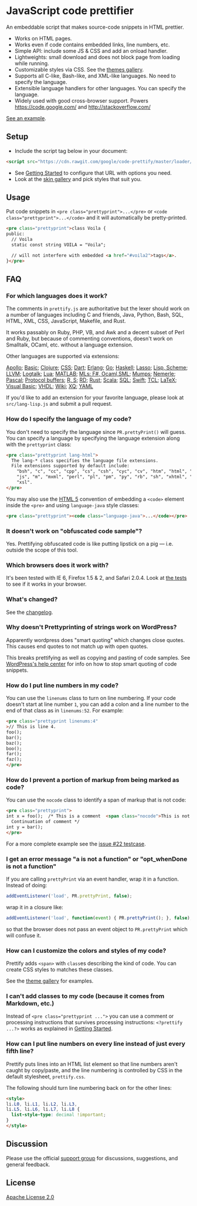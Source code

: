 # JavaScript code prettifier

An embeddable script that makes source-code snippets in HTML prettier.

- Works on HTML pages.
- Works even if code contains embedded links, line numbers, etc.
- Simple API: include some JS & CSS and add an onload handler.
- Lightweights: small download and does not block page from loading while
  running.
- Customizable styles via CSS. See the [themes gallery][1].
- Supports all C-like, Bash-like, and XML-like languages. No need to specify
  the language.
- Extensible language handlers for other languages. You can specify the
  language.
- Widely used with good cross-browser support. Powers https://code.google.com/
  and http://stackoverflow.com/

[See an example][2].

## Setup

- Include the script tag below in your document:

```HTML
<script src="https://cdn.rawgit.com/google/code-prettify/master/loader/run_prettify.js"></script>
```

- See [Getting Started](docs/getting_started.md) to configure that URL with
  options you need.
- Look at the [skin gallery][1] and pick styles that suit you.

## Usage

Put code snippets in `<pre class="prettyprint">...</pre>` or
`<code class="prettyprint">...</code>` and it will automatically be
pretty-printed.

```HTML
<pre class="prettyprint">class Voila {
public:
  // Voila
  static const string VOILA = "Voila";

  // will not interfere with embedded <a href="#voila2">tags</a>.
}</pre>
```

## FAQ

### For which languages does it work?

The comments in `prettify.js` are authoritative but the lexer should work on a
number of languages including C and friends, Java, Python, Bash, SQL, HTML,
XML, CSS, JavaScript, Makefile, and Rust.

It works passably on Ruby, PHP, VB, and Awk and a decent subset of Perl and
Ruby, but because of commenting conventions, doesn't work on Smalltalk, OCaml,
etc. without a language extension.

Other languages are supported via extensions:

[Apollo](src/lang-apollo.js);
[Basic](src/lang-basic.js);
[Clojure](src/lang-clj.js);
[CSS](src/lang-css.js);
[Dart](src/lang-dart.js);
[Erlang](src/lang-erlang.js);
[Go](src/lang-go.js);
[Haskell](src/lang-hs.js);
[Lasso](src/lang-lasso.js);
[Lisp, Scheme](src/lang-lisp.js);
[LLVM](src/lang-llvm.js);
[Logtalk](src/lang-logtalk.js);
[Lua](src/lang-lua.js);
[MATLAB](src/lang-matlab.js);
[MLs: F#, Ocaml,SML](src/lang-ml.js);
[Mumps](src/lang-mumps.js);
[Nemerle](src/lang-n.js);
[Pascal](src/lang-pascal.js);
[Protocol buffers](src/lang-proto.js);
[R, S](src/lang-r.js);
[RD](src/lang-rd.js);
[Rust](src/lang-rust.js);
[Scala](src/lang-scala.js);
[SQL](src/lang-sql.js);
[Swift](src/lang-swift.js);
[TCL](src/lang-tcl.js);
[LaTeX](src/lang-tex.js);
[Visual Basic](src/lang-vb.js);
[VHDL](src/lang-vhdl.js);
[Wiki](src/lang-wiki.js);
[XQ](src/lang-xq.js);
[YAML](src/lang-yaml.js)

If you'd like to add an extension for your favorite language, please look at
`src/lang-lisp.js` and submit a pull request.

### How do I specify the language of my code?

You don't need to specify the language since `PR.prettyPrint()` will guess.
You can specify a language by specifying the language extension along with the
`prettyprint` class:

```HTML
<pre class="prettyprint lang-html">
  The lang-* class specifies the language file extensions.
  File extensions supported by default include:
    "bsh", "c", "cc", "cpp", "cs", "csh", "cyc", "cv", "htm", "html", "java",
    "js", "m", "mxml", "perl", "pl", "pm", "py", "rb", "sh", "xhtml", "xml",
    "xsl".
</pre>
```

You may also use the [HTML 5][3] convention of embedding a `<code>` element
inside the `<pre>` and using `language-java` style classes:

```HTML
<pre class="prettyprint"><code class="language-java">...</code></pre>
```

### It doesn't work on "obfuscated code sample"?

Yes. Prettifying obfuscated code is like putting lipstick on a pig &mdash;
i.e. outside the scope of this tool.

### Which browsers does it work with?

It's been tested with IE 6, Firefox 1.5 & 2, and Safari 2.0.4. Look at
[the tests][4] to see if it works in your browser.

### What's changed?

See the [changelog](CHANGES.md).

### Why doesn't Prettyprinting of strings work on WordPress?

Apparently wordpress does "smart quoting" which changes close quotes. This
causes end quotes to not match up with open quotes.

This breaks prettifying as well as copying and pasting of code samples. See
[WordPress's help center][5] for info on how to stop smart quoting of code
snippets.

### How do I put line numbers in my code?

You can use the `linenums` class to turn on line numbering. If your code
doesn't start at line number `1`, you can add a colon and a line number to the
end of that class as in `linenums:52`. For example:

```HTML
<pre class="prettyprint linenums:4"
>// This is line 4.
foo();
bar();
baz();
boo();
far();
faz();
</pre>
```

### How do I prevent a portion of markup from being marked as code?

You can use the `nocode` class to identify a span of markup that is not code:

```HTML
<pre class="prettyprint">
int x = foo();  /* This is a comment  <span class="nocode">This is not code</span>
  Continuation of comment */
int y = bar();
</pre>
```

For a more complete example see the [issue #22 testcase][6].

### I get an error message "a is not a function" or "opt_whenDone is not a function"

If you are calling `prettyPrint` via an event handler, wrap it in a function.
Instead of doing:

```JavaScript
addEventListener('load', PR.prettyPrint, false);
```

wrap it in a closure like:

```JavaScript
addEventListener('load', function(event) { PR.prettyPrint(); }, false);
```

so that the browser does not pass an event object to `PR.prettyPrint`
which will confuse it.

### How can I customize the colors and styles of my code?

Prettify adds `<span>` with `class`es describing the kind of code. You can
create CSS styles to matches these classes.

See the [theme gallery][1] for examples.

### I can't add classes to my code (because it comes from Markdown, etc.)

Instead of `<pre class="prettyprint ...">` you can use a comment or processing
instructions that survives processing instructions: `<?prettify ...?>` works
as explained in [Getting Started](docs/getting_started.md).

### How can I put line numbers on every line instead of just every fifth line?

Prettify puts lines into an HTML list element so that line numbers aren't
caught by copy/paste, and the line numbering is controlled by CSS in the
default stylesheet, `prettify.css`.

The following should turn line numbering back on for the other lines:

```HTML
<style>
li.L0, li.L1, li.L2, li.L3,
li.L5, li.L6, li.L7, li.L8 {
  list-style-type: decimal !important;
}
</style>
```

## Discussion

Please use the official [support group][7] for discussions, suggestions, and
general feedback.

## License

[Apache License 2.0](COPYING)

[1]: https://rawgit.com/google/code-prettify/master/styles/index.html
[2]: https://rawgit.com/google/code-prettify/master/examples/quine.html
[3]: http://dev.w3.org/html5/spec-author-view/the-code-element.html#the-code-element
[4]: https://rawgit.com/google/code-prettify/master/tests/prettify_test.html
[5]: http://wordpress.org/support/topic/125038
[6]: https://rawgit.com/google/code-prettify/master/tests/prettify_test.html#issue22
[7]: http://groups.google.com/group/js-code-prettifier
